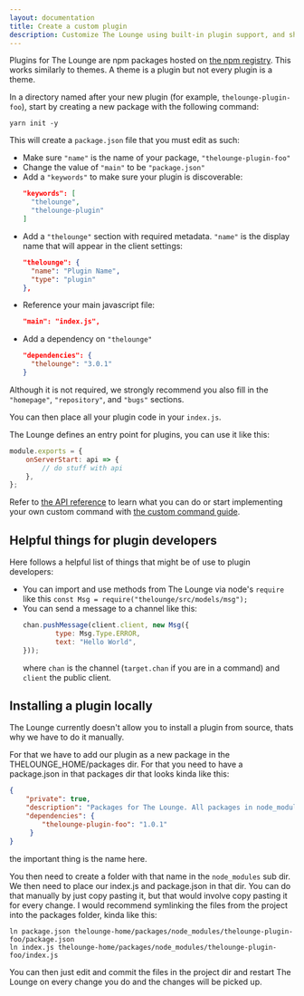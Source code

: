 ```yaml
---
layout: documentation
title: Create a custom plugin
description: Customize The Lounge using built-in plugin support, and share plugins with others
---
```


Plugins for The Lounge are npm packages hosted on [the npm registry](https://www.npmjs.com).
This works similarly to themes. A theme is a plugin but not every plugin is a theme.

In a directory named after your new plugin (for example, `thelounge-plugin-foo`), start by creating a new package with the following command:

```
yarn init -y
```

This will create a `package.json` file that you must edit as such:

- Make sure `"name"` is the name of your package, `"thelounge-plugin-foo"`
- Change the value of `"main"` to be `"package.json"`
- Add a `"keywords"` to make sure your plugin is discoverable:
  ```json
  "keywords": [
    "thelounge",
    "thelounge-plugin"
  ]
  ```
- Add a `"thelounge"` section with required metadata. `"name"` is the display name that will appear in the client settings:
  ```json
  "thelounge": {
    "name": "Plugin Name",
    "type": "plugin"
  },
  ```
- Reference your main javascript file:
  ```json
  "main": "index.js",
  ```
- Add a dependency on `"thelounge"`
  ```json
  "dependencies": {
    "thelounge": "3.0.1"
  }
  ```
Although it is not required, we strongly recommend you also fill in the `"homepage"`, `"repository"`, and `"bugs"` sections.

You can then place all your plugin code in your `index.js`.

The Lounge defines an entry point for plugins, you can use it like this:
```js
module.exports = {
    onServerStart: api => {
        // do stuff with api
    },
};
```
Refer to [the API reference](/docs/api) to learn what you can do or start implementing your own custom command with 
[the custom command guide](/guides/command-creation).

## Helpful things for plugin developers

Here follows a helpful list of things that might be of use to plugin developers:

* You can import and use methods from The Lounge via node's `require` like this `const Msg = require("thelounge/src/models/msg");`
* You can send a message to a channel like this: 
  ```js
  chan.pushMessage(client.client, new Msg({
          type: Msg.Type.ERROR,
          text: "Hello World",
  }));
  ```
  where `chan` is the channel (`target.chan` if you are in a command) and `client` the public client.
  
## Installing a plugin locally

The Lounge currently doesn't allow you to install a plugin from source, thats why we have to do it manually.

For that we have to add our plugin as a new package in the THELOUNGE_HOME/packages dir.
For that you need to have a package.json in that packages dir that looks kinda like this:
```json
{
    "private": true,
    "description": "Packages for The Lounge. All packages in node_modules directory will be automatically loaded.",
    "dependencies": {
        "thelounge-plugin-foo": "1.0.1"
     }
}
```
the important thing is the name here.

You then need to create a folder with that name in the `node_modules` sub dir.
We then need to place our index.js and package.json in that dir. 
You can do that manually by just copy pasting it, but that would involve copy pasting it for every change.
I would recommend symlinking the files from the project into the packages folder, kinda like this:
```
ln package.json thelounge-home/packages/node_modules/thelounge-plugin-foo/package.json
ln index.js thelounge-home/packages/node_modules/thelounge-plugin-foo/index.js
```
You can then just edit and commit the files in the project dir and restart The Lounge
 on every change you do and the changes will be picked up.
 
